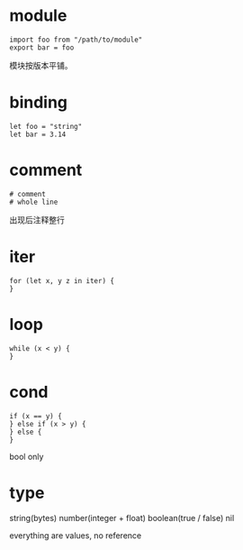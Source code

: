 # module

```
import foo from "/path/to/module"
export bar = foo
```

模块按版本平铺。


#  binding

```
let foo = "string"
let bar = 3.14
```

# comment

```
# comment
# whole line
```

出现后注释整行

# iter

```
for (let x, y z in iter) {
}
```

# loop

```
while (x < y) {
}
```

# cond

```
if (x == y) {
} else if (x > y) {
} else {
}
```

bool only

# type

string(bytes)
number(integer + float)
boolean(true / false)
nil

everything are values, no reference
